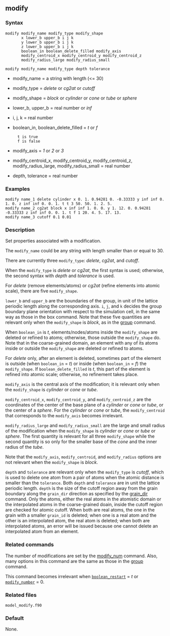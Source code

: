 ## modify

### Syntax

	modify modify_name modify_type modify_shape
	       x lower_b upper_b i j k
	       y lower_b upper_b i j k
	       z lower_b upper_b i j k
	       boolean_in boolean_delete_filled modify_axis
	       modify_centroid_x modify_centroid_y modify_centroid_z
	       modify_radius_large modify_radius_small

	modify modify_name modify_type depth tolerance
			
* modify_name = a string with length (<= 30)

* modify\_type = _delete_ or _cg2at_ or _cutoff_

* modify\_shape = _block_ or _cylinder_ or _cone_ or _tube_ or _sphere_

* lower\_b, upper\_b = real number or _inf_

* i, j, k = real number

* boolean\_in, boolean\_delete\_filled = _t_ or _f_

		t is true
		f is false

* modify\_axis = _1_ or _2_ or _3_

* modify\_centroid\_x, modify\_centroid\_y, modify\_centroid\_z, modify\_radius\_large, modify\_radius\_small = real number

* depth, tolerance = real number

### Examples

	modify name_1 delete cylinder x 0. 1. 0.94281 0. -0.33333 y inf inf 0. 1. 0. z inf inf 0. 0. 1. t t 3 50. 50. 1. 2. 5.
	modify name_2 cg2at block x inf inf 1. 0. 0. y 1. 12. 0. 0.94281 -0.33333 z inf inf 0. 0. 1. t f 1 20. 4. 5. 17. 13.
	modify name_3 cutoff 0.1 0.01

### Description

Set properties associated with a modification.

The `modify_name` could be any string with length smaller than or equal to 30.

There are currently three `modify_type`: _delete_, _cg2at_, and _cutoff_.

When the `modify_type` is _delete_ or _cg2at_, the first syntax is used; otherwise, the second syntax with _depth_ and _tolerance_ is used.

For _delete_ (remove elements/atoms) or _cg2at_ (refine elements into atomic scale), there are five `modify_shape`.

`lower_b` and `upper_b` are the boundaries of the group, in unit of the lattice periodic length along the corresponding axis. `i`, `j`, and `k` decides the group boundary plane orientation with respect to the simulation cell, in the same way as those in the box command. Note that these five quantities are relevant only when the `modify_shape` is _block_, as in the [group](group.md) command. 

When `boolean_in` is _t_, elements/nodes/atoms inside the `modify_shape` are deleted or refined to atoms; otherwise, those outside the `modify_shape` do. Note that in the coarse-grained domain, an element with any of its atoms inside or outside the `modify_shape` are deleted or refined to atoms.

For _delete_ only, after an element is deleted, sometimes part of the element is outside (when `boolean_in` = _t_) or inside (when `boolean_in` = _f_) the `modify_shape`. If `boolean_delete_filled` is _t_, this part of the element is refined into atomic scale; otherwise, no refinement takes place.

`modify_axis` is the central axis of the modification; it is relevant only when the `modify_shape` is _cylinder_ or _cone_ or _tube_.

`modify_centroid_x`, `modify_centroid_y`, and `modify_centroid_z` are the coordinates of the center of the base plane of a _cylinder_ or _cone_ or _tube_, or the center of a _sphere_. For the _cylinder_ or _cone_ or _tube_, the `modify_centroid` that corresponds to the `modify_axis` becomes irrelevant.

`modify_radius_large` and `modify_radius_small` are the large and small radius of the modification when the `modify_shape` is _cylinder_ or _cone_ or _tube_ or _sphere_. The first quantity is relevant for all three `modify_shape` while the second quantity is so only for the smaller base of the _cone_ and the inner radius of the _tube_.

Note that the `modify_axis`, `modify_centroid`, and `modify_radius` options are not relevant when the `modify_shape` is _block_.

`depth` and `tolerance` are relevant only when the `modify_type` is _cutoff_, which is used to delete one atom from a pair of atoms when the atomic distance is smaller than the `tolerance`. Both `depth` and `tolerance` are in unit the lattice periodic length. `depth` is the size of the cutoff region away from the grain boundary along the `grain_dir` direction as specified by the [grain_dir](grain_dir.md) command. Only the atoms, either the real atoms in the atomistic domain or the interpolated atoms in the coarse-grained doain, inside the cutoff region are checked for atomic cutoff. When both are real atoms, the one in the grain with a smaller `grain_id` is deleted; when one is a real atom and the other is an interpolated atom, the real atom is deleted; when both are interpolated atoms, an error will be issued because one cannot delete an interpolated atom from an element.

### Related commands

The number of modifications are set by the [modify_num](modify_num.md) command. Also, many options in this command are the same as those in the [group](group.md) command.

This command becomes irrelevant when [`boolean_restart`](restart.md) = _t_ or [`modify_number`](modify_num.md) = 0.

### Related files

`model_modify.f90`

### Default

None.